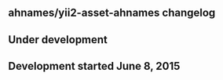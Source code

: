 ahnames/yii2-asset-ahnames changelog
------------------------------------

## Under development


## Development started June 8, 2015

